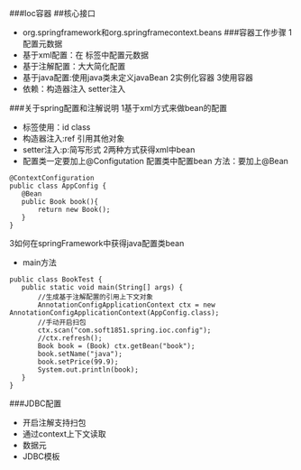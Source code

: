 ###Ioc容器
 ##核心接口
 - org.springframework和org.springframecontext.beans
 ###容器工作步骤
 1配置元数据
 - 基于xml配置：在<beans> 标签中配置元数据
 - 基于注解配置：大大简化配置
 - 基于java配置:使用java类未定义javaBean
 2实例化容器
 3使用容器
 - 依赖：构造器注入 setter注入
 
 ###关于spring配置和注解说明
 1基于xml方式来做bean的配置
 - <bean> 标签使用：id class
 - 构造器注入:ref 引用其他对象
 - setter注入:p:简写形式
 2两种方式获得xml中bean
 - 配置类一定要加上@Configutation 配置类中配置bean 方法：要加上@Bean
 ```
@ContextConfiguration
public class AppConfig {
    @Bean
    public Book book(){
        return new Book();
    }
}
```
3如何在springFramework中获得java配置类bean
- main方法
 ```
public class BookTest {
    public static void main(String[] args) {
        //生成基于注解配置的引用上下文对象
        AnnotationConfigApplicationContext ctx = new AnnotationConfigApplicationContext(AppConfig.class);
        //手动开启扫包
        ctx.scan("com.soft1851.spring.ioc.config");
        //ctx.refresh();
        Book book = (Book) ctx.getBean("book");
        book.setName("java");
        book.setPrice(99.9);
        System.out.println(book);
    }
}
```
###JDBC配置
- 开启注解支持扫包
- 通过context上下文读取
- 数据元
- JDBC模板
